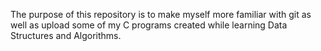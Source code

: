 The purpose of this repository is to make myself more familiar with git as well as upload some of my C programs created while learning Data Structures and Algorithms.
